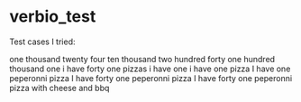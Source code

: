 # verbio_test
Test cases I tried: 

one thousand twenty four
ten thousand two hundred forty
one hundred thousand one
i have forty one pizzas
i have one
i have one pizza
I have one peperonni pizza
I have forty one peperonni pizza
I have forty one peperonni pizza with cheese and bbq

